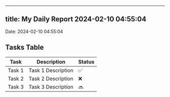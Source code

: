 
---
title: My Daily Report 2024-02-10 04:55:04
---

Date: 2024-02-10 04:55:04

## Tasks Table

| Task | Description | Status |
|------|-------------|--------|
| Task 1 | Task 1 Description | ✅ |
| Task 2 | Task 2 Description | ❌ |
| Task 3 | Task 3 Description | 🔜 |
